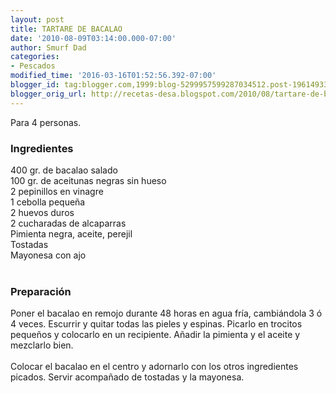 ```yaml
---
layout: post
title: TARTARE DE BACALAO
date: '2010-08-09T03:14:00.000-07:00'
author: Smurf Dad
categories:
- Pescados
modified_time: '2016-03-16T01:52:56.392-07:00'
blogger_id: tag:blogger.com,1999:blog-5299957599287034512.post-1961493334542754885
blogger_orig_url: http://recetas-desa.blogspot.com/2010/08/tartare-de-bacalao.html
---
```


Para 4 personas.<br /><h3>Ingredientes</h3>400 gr. de bacalao salado<br />100 gr. de aceitunas negras sin hueso<br />2 pepinillos en vinagre<br />1 cebolla pequeña<br />2 huevos duros<br />2 cucharadas de alcaparras<br />Pimienta negra, aceite, perejil<br />Tostadas<br />Mayonesa con ajo<br /><br /><h3>Preparación</h3>Poner el bacalao en remojo durante 48 horas en agua fría, cambiándola 3 ó 4 veces. Escurrir y quitar todas las pieles y espinas. Picarlo en trocitos pequeños y colocarlo en un recipiente. Añadir la pimienta y el aceite y mezclarlo bien.<br /><br />Colocar el bacalao en el centro y adornarlo con los otros ingredientes picados. Servir acompañado de tostadas y la mayonesa.